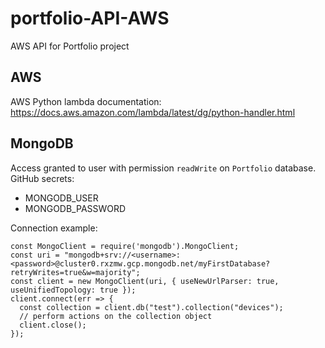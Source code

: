 # portfolio-API-AWS
AWS API for Portfolio project

## AWS


AWS Python lambda documentation: https://docs.aws.amazon.com/lambda/latest/dg/python-handler.html


## MongoDB

Access granted to user with permission ``readWrite`` on ``Portfolio`` database.  
GitHub secrets:
- MONGODB_USER
- MONGODB_PASSWORD

Connection example:
```
const MongoClient = require('mongodb').MongoClient;
const uri = "mongodb+srv://<username>:<password>@cluster0.rxzmw.gcp.mongodb.net/myFirstDatabase?retryWrites=true&w=majority";
const client = new MongoClient(uri, { useNewUrlParser: true, useUnifiedTopology: true });
client.connect(err => {
  const collection = client.db("test").collection("devices");
  // perform actions on the collection object
  client.close();
});
```
